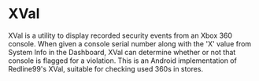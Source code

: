 XVal
====

XVal is a utility to display recorded security events from an Xbox 360 console. When given a console serial number along with the 'X' value from System Info in the Dashboard, XVal can determine whether or not that console is flagged for a violation. This is an Android implementation of Redline99's XVal, suitable for checking used 360s in stores.

